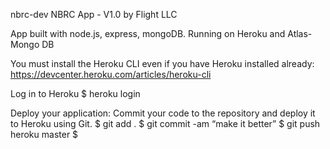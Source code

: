 nbrc-dev
NBRC App - V1.0
by Flight LLC

App built with node.js, express, mongoDB. Running on Heroku and Atlas-Mongo DB

You must install the Heroku CLI even if you have Heroku installed already:
https://devcenter.heroku.com/articles/heroku-cli

Log in to Heroku \$ heroku login

Deploy your application:
Commit your code to the repository and deploy it to Heroku using Git.
$ git add .
$ git commit -am “make it better”
$ git push heroku master
$
